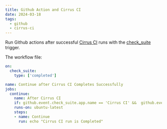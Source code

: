 ```yaml
---
title: Github Action and Cirrus CI
date: 2024-03-18
tags:
  - github
  - cirrus-ci
---
```


Run Github actions after successful [Cirrus CI](https://cirrus-ci.org/) runs with the [check_suite](https://docs.github.com/en/actions/reference/events-that-trigger-workflows#check_suite) trigger.

<!-- more -->

The workflow file:

```yaml title=".github/workflows/cirrus.yml"
on:
  check_suite:
    type: ['completed']

name: Continue after Cirrus CI Completes Successfully
jobs:
  continue:
    name: After Cirrus CI
    if: github.event.check_suite.app.name == 'Cirrus CI' &&  github.event.check_suite.conclusion == 'success'
    runs-on: ubuntu-latest
    steps:
    - name: Continue
      run: echo "Cirrus CI run is Completed"
```
